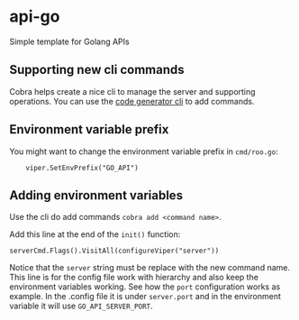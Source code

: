 # api-go
Simple template for Golang APIs

## Supporting new cli commands

Cobra helps create a nice cli to manage the server and supporting operations. You can use the [code generator cli](https://github.com/spf13/cobra/blob/master/cobra/README.md) to add commands.

## Environment variable prefix
You might want to change the environment variable prefix in `cmd/roo.go`:

```
	viper.SetEnvPrefix("GO_API")
```

## Adding environment variables

Use the cli do add commands `cobra add <command name>`.

Add this line at the end of the `init()` function:
```
serverCmd.Flags().VisitAll(configureViper("server"))
```
Notice that the `server` string must be replace with the new command name. This line is for the config file work with hierarchy and also keep the environment variables working. See how the `port` configuration works as example. In the .config file it is under `server.port` and in the environment variable it will use `GO_API_SERVER_PORT`.
